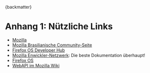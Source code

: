{backmatter}

# Anhang 1: Nützliche Links

* [Mozilla](http://mozilla.org)
* [Mozilla Brasilianische Community-Seite](http://mozillabrasi.org.br)
* [Firefox OS Developer Hub](http://marketplace.firefox.com/developers)
* [Mozilla Enwickler-Netzwerk](http://developer.mozilla.org/): Die beste Dokumentation überhaupt!
* [Firefox OS](http://www.mozilla.org/de/firefox/os/)
* [WebAPI im Mozilla Wiki](http://wiki.mozilla.org/WebAPI) 


